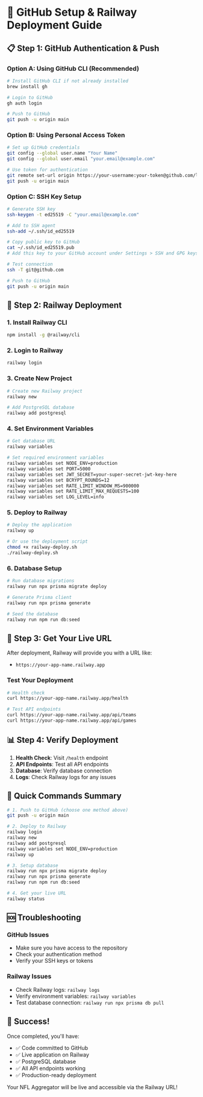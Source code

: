 # 🚀 GitHub Setup & Railway Deployment Guide

## 📋 Step 1: GitHub Authentication & Push

### Option A: Using GitHub CLI (Recommended)
```bash
# Install GitHub CLI if not already installed
brew install gh

# Login to GitHub
gh auth login

# Push to GitHub
git push -u origin main
```

### Option B: Using Personal Access Token
```bash
# Set up GitHub credentials
git config --global user.name "Your Name"
git config --global user.email "your.email@example.com"

# Use token for authentication
git remote set-url origin https://your-username:your-token@github.com/linglau5000/NFL-aggregator.git
git push -u origin main
```

### Option C: SSH Key Setup
```bash
# Generate SSH key
ssh-keygen -t ed25519 -C "your.email@example.com"

# Add to SSH agent
ssh-add ~/.ssh/id_ed25519

# Copy public key to GitHub
cat ~/.ssh/id_ed25519.pub
# Add this key to your GitHub account under Settings > SSH and GPG keys

# Test connection
ssh -T git@github.com

# Push to GitHub
git push -u origin main
```

## 🚀 Step 2: Railway Deployment

### 1. Install Railway CLI
```bash
npm install -g @railway/cli
```

### 2. Login to Railway
```bash
railway login
```

### 3. Create New Project
```bash
# Create new Railway project
railway new

# Add PostgreSQL database
railway add postgresql
```

### 4. Set Environment Variables
```bash
# Get database URL
railway variables

# Set required environment variables
railway variables set NODE_ENV=production
railway variables set PORT=5000
railway variables set JWT_SECRET=your-super-secret-jwt-key-here
railway variables set BCRYPT_ROUNDS=12
railway variables set RATE_LIMIT_WINDOW_MS=900000
railway variables set RATE_LIMIT_MAX_REQUESTS=100
railway variables set LOG_LEVEL=info
```

### 5. Deploy to Railway
```bash
# Deploy the application
railway up

# Or use the deployment script
chmod +x railway-deploy.sh
./railway-deploy.sh
```

### 6. Database Setup
```bash
# Run database migrations
railway run npx prisma migrate deploy

# Generate Prisma client
railway run npx prisma generate

# Seed the database
railway run npm run db:seed
```

## 🔗 Step 3: Get Your Live URL

After deployment, Railway will provide you with a URL like:
- `https://your-app-name.railway.app`

### Test Your Deployment
```bash
# Health check
curl https://your-app-name.railway.app/health

# Test API endpoints
curl https://your-app-name.railway.app/api/teams
curl https://your-app-name.railway.app/api/games
```

## 📊 Step 4: Verify Deployment

1. **Health Check**: Visit `/health` endpoint
2. **API Endpoints**: Test all API endpoints
3. **Database**: Verify database connection
4. **Logs**: Check Railway logs for any issues

## 🎯 Quick Commands Summary

```bash
# 1. Push to GitHub (choose one method above)
git push -u origin main

# 2. Deploy to Railway
railway login
railway new
railway add postgresql
railway variables set NODE_ENV=production
railway up

# 3. Setup database
railway run npx prisma migrate deploy
railway run npx prisma generate
railway run npm run db:seed

# 4. Get your live URL
railway status
```

## 🆘 Troubleshooting

### GitHub Issues
- Make sure you have access to the repository
- Check your authentication method
- Verify your SSH keys or tokens

### Railway Issues
- Check Railway logs: `railway logs`
- Verify environment variables: `railway variables`
- Test database connection: `railway run npx prisma db pull`

## 🎉 Success!

Once completed, you'll have:
- ✅ Code committed to GitHub
- ✅ Live application on Railway
- ✅ PostgreSQL database
- ✅ All API endpoints working
- ✅ Production-ready deployment

Your NFL Aggregator will be live and accessible via the Railway URL!
